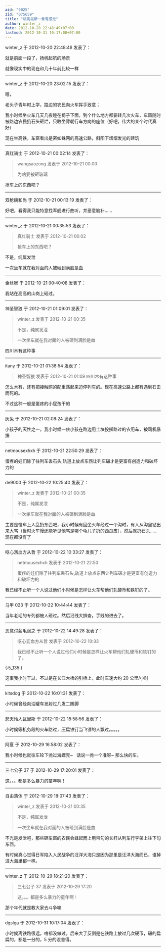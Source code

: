 ```yaml
---
aid: "9025"
zid: "075659"
title: "临高最新一章有感觉"
author: winter_z
date: 2012-10-20 22:48:49+07:00
lastmod: 2012-10-31 10:17:00+07:00
---
```


winter_z 于 2012-10-20 22:48:49 发表了：

就是前面一段了，扬帆起航的场景

就像现实中的现在和几十年前比较一样

---

winter_z 于 2012-10-20 23:02:15 发表了：

嗯，

老头子青年时上学，路边的农民向火车挥手致意；

我小时候坐火车几天几夜睡在椅子下面，到个什么地方都要转几次火车，车窗随时被路边农民扔石头砸烂，只敢坐背朝行车方向的座位（好吧，伟大的某个时代真好）

现在坐高铁，车窗看出是密如蛛网的高速公路，斜阳下熠熠发光的建筑

---

真红骑士 于 2012-10-21 00:02:14 发表了：

> wangsaozong 发表于 2012-10-21 00:00
>
> 为啥要被砸玻璃

抢车上的东西吧？

---

双枪魏和尚 于 2012-10-21 00:13:19 发表了：

好吧，看得我只能特意找军舰进行曲听，并恶意脑补……

---

winter_z 于 2012-10-21 00:35:53 发表了：

> 真红骑士 发表于 2012-10-21 00:02
>
> 抢车上的东西吧？

不是，纯属发泄

一次坐车就在我对面的人被砸到满脸是血

---

金丝猴 于 2012-10-21 00:40:08 发表了：

我站在高高的山岗上砸过。

---

神圣智狼 于 2012-10-21 01:09:01 发表了：

> winter_z 发表于 2012-10-21 00:35
>
> 不是，纯属发泄
>
> 一次坐车就在我对面的人被砸到满脸是血

四川木有这种事

---

itany 于 2012-10-21 01:38:54 发表了：

> 神圣智狼 发表于 2012-10-21 01:09 四川木有这种事

怎么木有，还有把接触网的配重荡起来迫停列车的。现在高速公路上都有遇到石击而死的。

不过这种一般是蛋疼的小屁孩干的

---

灰兔 于 2012-10-21 02:08:24 发表了：

小孩子的天性之一，我小时候一伙小孩在路边用土块投掷路过的农用车，被司机暴揍

---

netmousexhxh 于 2012-10-21 22:50:29 发表了：

蛋疼的娃们除了往列车丢石头,轨道上放点东西让列车碾才是更富有创造力和破坏力的

---

de9000 于 2012-10-22 10:25:40 发表了：

> winter_z 发表于 2012-10-21 00:35
>
> 不是，纯属发泄
>
> 一次坐车就在我对面的人被砸到满脸是血

主要是怪车上人乱扔东西吧，我小时候有回坐火车经过一个沟时，有人从沟里钻出来大骂（当时火车慢还能听见他骂是哪个龟儿子扔的西瓜皮），然后就扔石头……现在都没有了

---

呕心沥血方从哲 于 2012-10-22 10:33:27 发表了：

> netmousexhxh 发表于 2012-10-21 22:50
>
> 蛋疼的娃们除了往列车丢石头,轨道上放点东西让列车碾才是更富有创造力和破坏力的

我已经不止听一个人说过他们小时候是怎样让火车帮他们轧硬币和铁钉的了。

---

马甲 023 于 2012-10-22 10:44:44 发表了：

当年老毛的专列都被人砸过。然后沿线大排查，手贱的进去了。

---

恶意讨薪毛润之 于 2012-10-22 14:49:28 发表了：

> 呕心沥血方从哲 发表于 2012-10-22 10:33
>
> 我已经不止听一个人说过他们小时候是怎样让火车帮他们轧硬币和铁钉的了。

{:5_135:}

这事我小时干过，不过是在长江大桥的引桥上，此时车速大约 20 公里/小时

---

kitsdog 于 2012-10-22 16:01:31 发表了：

小时候曾经向油罐车发射过几发二踢脚

---

悲天怜人瓦里斯 于 2012-10-22 18:58:56 发表了：

小时候等机务段的火车路过，压扁铁钉当飞镖的人飘过。。。。。

---

阿夏 于 2012-10-29 16:58:02 发表了：

我小时候也就往车轮下抛过海螺壳~   话说一抛一个准呀~ 那么快的车。

---

三七公子 37 于 2012-10-29 17:20:01 发表了：

这。。。都是多么暴力的童年啊！

---

自由落体 于 2012-10-29 18:07:43 发表了：

> winter_z 发表于 2012-10-21 00:35
>
> 不是，纯属发泄
>
> 一次坐车就在我对面的人被砸到满脸是血

不光是发泄吧，那些砸车窗的农民会蜂起而上用带勾的长杆从列车行李架上往下勾东西。

有时候真心觉得日军陷入人民战争的汪洋大海只是因为那里是汪洋大海而已，谁掉进大海里都一样。

---

winter_z 于 2012-10-29 18:21:20 发表了：

> 三七公子 37 发表于 2012-10-29 17:20
>
> 这。。。都是多么暴力的童年啊！

那个年代就是教大家去斗争嘛

---

dgslga 于 2012-10-31 10:17:04 发表了：

小时候离铁路很远，啥都没做过。后来大了反倒是在铁路上放过几次硬币，碾的扁扁的，都是一分的，5 分的没舍得。

---

